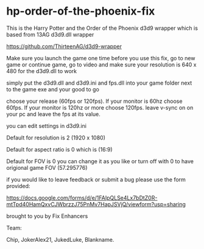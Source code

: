 # hp-order-of-the-phoenix-fix

This is the Harry Potter and the Order of the Phoenix d3d9 wrapper which is based from 13AG d3d9.dll wrapper

https://github.com/ThirteenAG/d3d9-wrapper

Make sure you launch the game one time before you use this fix, go to new game or continue game, go to video and make sure your resolution is 640 x 480 for the d3d9.dll to work 

simply put the d3d9.dll and d3d9.ini and fps.dll into your game folder next to the game exe and your good to go 

choose your release (60fps or 120fps). If your monitor is 60hz choose 60fps. If your monitor is 120hz or more choose 120fps. leave v-sync on on your pc and leave the fps at its value.

you can edit settings in d3d9.ini 

Default for resolution is 2 (1920 x 1080) 

Default for aspect ratio is 0 which is (16:9)

Default for FOV is 0 you can change it as you like or turn off with 0 to have origional game FOV (57.295776)

if you would like to leave feedback or submit a bug please use the form provided: 

https://docs.google.com/forms/d/e/1FAIpQLSe4Lx7bDtZ0R-mtTpd40HamQxvCJWbrzzJ75PnMv7HapJSVjQ/viewform?usp=sharing

brought to you by Fix Enhancers 

Team: 

Chip, JokerAlex21, JukedLuke, Blankname.
